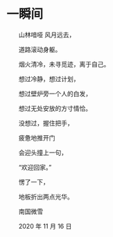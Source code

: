 # 一瞬间

　　山林喑哑 风月远去，

　　道路滚动身躯。

　　烟火清冷，未寻觅迹，离于自己。



　　想过冷静，想过计划，

　　想过壁炉旁一个人的白发，

　　想过无处安放的方寸情恰。



　　没想过，握住把手，

　　疲惫地推开门

　　会迎头撞上一句，



　　“欢迎回家。”



　　愣了一下，

　　地板折出两点光华。





　　南国微雪

　　2020 年 11 月 16 日

